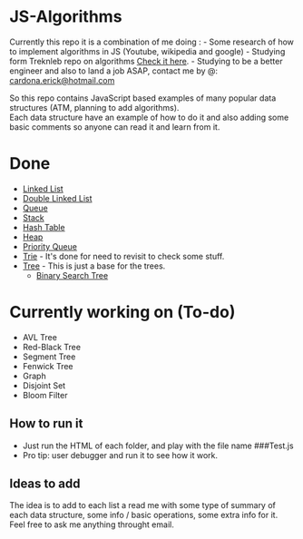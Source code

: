 # JS-Algorithms
Currently this repo it is a combination of me doing :
    - Some research of how to implement algorithms in JS (Youtube, wikipedia and google)
    - Studying form Treknleb repo on algorithms [Check it here](https://github.com/trekhleb/javascript-algorithms).
    - Studying to be a better engineer and also to land a job ASAP, contact me by @: cardona.erick@hotmail.com

So this repo contains JavaScript based examples of many popular data structures (ATM, planning to add algorithms).  
Each data structure have an example of how to do it and also adding some basic comments so anyone can read it and learn from it.  


# Done

-   [Linked List](https://github.com/SethOfCarso/JS-Algorithms/tree/master/Linkedlist)  
-   [Double Linked List](https://github.com/SethOfCarso/JS-Algorithms/tree/master/DoubleLinkedList)  
-   [Queue](https://github.com/SethOfCarso/JS-Algorithms/tree/master/Queue)  
-   [Stack](https://github.com/SethOfCarso/JS-Algorithms/tree/master/stack)  
-   [Hash Table](https://github.com/SethOfCarso/JS-Algorithms/tree/master/HashTable)  
-   [Heap](https://github.com/SethOfCarso/JS-Algorithms/tree/master/Heap)  
-   [Priority Queue](https://github.com/SethOfCarso/JS-Algorithms/tree/master/stack)  
-   [Trie](https://github.com/SethOfCarso/JS-Algorithms/tree/master/Trie) - It's done for need to revisit to check some stuff.  
-   [Tree](https://github.com/SethOfCarso/JS-Algorithms/tree/master/Tree)   - This is just a base for the trees.  
    -   [Binary Search Tree](https://github.com/SethOfCarso/JS-Algorithms/tree/master/stack)  


# Currently working on (To-do)
-   AVL Tree  
-   Red-Black Tree  
-   Segment Tree  
-   Fenwick Tree  
-   Graph  
-   Disjoint Set  
-   Bloom Filter  


## How to run it

-   Just run the HTML of each folder, and play with the file name ###Test.js  
-   Pro tip: user debugger and run it to see how it work.  

## Ideas to add

The idea is to add to each list a read me with some type of summary of each data structure, some info / basic operations, some extra info for it.  
Feel free to ask me anything throught email.